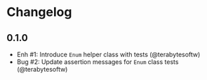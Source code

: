 # Changelog

## 0.1.0

- Enh #1: Introduce `Enum` helper class with tests (@terabytesoftw)
- Bug #2: Update assertion messages for `Enum` class tests (@terabytesoftw)
